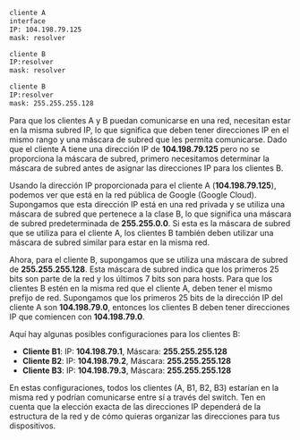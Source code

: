 ```bash
cliente A
interface
IP: 104.198.79.125
mask: resolver

cliente B
IP:resolver
mask: resolver

cliente B
IP:resolver
mask: 255.255.255.128

```

Para que los clientes A y B puedan comunicarse en una red, necesitan estar en la misma subred IP, lo que significa que deben tener direcciones IP en el mismo rango y una máscara de subred que les permita comunicarse. Dado que el cliente A tiene una dirección IP de **104.198.79.125** pero no se proporciona la máscara de subred, primero necesitamos determinar la máscara de subred antes de asignar las direcciones IP para los clientes B.

Usando la dirección IP proporcionada para el cliente A (**104.198.79.125**), podemos ver que está en la red pública de Google (Google Cloud). Supongamos que esta dirección IP está en una red privada y se utiliza una máscara de subred que pertenece a la clase B, lo que significa una máscara de subred predeterminada de **255.255.0.0**. Si esta es la máscara de subred que se utiliza para el cliente A, los clientes B también deben utilizar una máscara de subred similar para estar en la misma red.

Ahora, para el cliente B, supongamos que se utiliza una máscara de subred de **255.255.255.128**. Esta máscara de subred indica que los primeros 25 bits son parte de la red y los últimos 7 bits son para hosts. Para que los clientes B estén en la misma red que el cliente A, deben tener el mismo prefijo de red. Supongamos que los primeros 25 bits de la dirección IP del cliente A son **104.198.79.0**, entonces los clientes B deben tener direcciones IP que comiencen con **104.198.79.0**.

Aquí hay algunas posibles configuraciones para los clientes B:

- **Cliente B1**: IP: **104.198.79.1**, Máscara: **255.255.255.128**
- **Cliente B2**: IP: **104.198.79.2**, Máscara: **255.255.255.128**
- **Cliente B3**: IP: **104.198.79.3**, Máscara: **255.255.255.128**

En estas configuraciones, todos los clientes (A, B1, B2, B3) estarían en la misma red y podrían comunicarse entre sí a través del switch. Ten en cuenta que la elección exacta de las direcciones IP dependerá de la estructura de la red y de cómo quieras organizar las direcciones para tus dispositivos.
